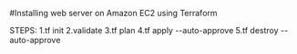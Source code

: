 #Installing web server on Amazon EC2 using Terraform

STEPS:
1.tf init
2.validate
3.tf plan
4.tf apply --auto-approve
5.tf destroy --auto-approve
